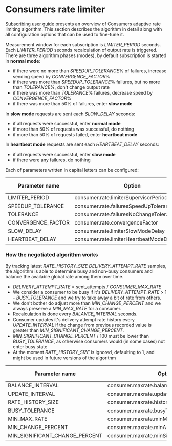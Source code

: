 # Consumers rate limiter

[Subscribing user guide](../user/subscribing.md) presents an overview of Consumers adaptive rate limiting algorithm.
This section describes the algorithm in detail along with all configuration options that can be used
to fine-tune it.

Measurement window for each subscription is *LIMITER_PERIOD* seconds. Each *LIMITER_PERIOD* seconds recalculation of
output rate is triggered. There are three algorithm phases (modes), by default subscription is started in **normal mode**:

* if there were no more than *SPEEDUP_TOLERANCE*% of failures, increase sending speed by *CONVERGENCE_FACTOR*%
* if there was more than *SPEEDUP_TOLERANCE*% failures, but no more than *TOLERANCE*%, don't change output rate
* if there was more than *TOLERANCE*% failures, decrease speed by *CONVERGENCE_FACTOR*%
* if there was more than 50% of failures, enter **slow mode**

In **slow mode** requests are sent each *SLOW_DELAY* seconds:

* if all requests were successful, enter **normal mode**
* if more than 50% of requests was successful, do nothing
* if more than 50% of requests failed, enter **heartbeat mode**

In **heartbeat mode** requests are sent each *HEARTBEAT_DELAY* seconds:

* if all requests were successful, enter **slow mode**
* if there were any failures, do nothing

Each of parameters written in capital letters can be configured:

Parameter name     | Option                                          | Default value
------------------ | ----------------------------------------------- | -------------
LIMITER_PERIOD     | consumer.rate.limiterSupervisorPeriod           | 30s
SPEEDUP_TOLERANCE  | consumer.rate.failuresSpeedUpToleranceRatio     | 0.01
TOLERANCE          | consumer.rate.failuresNoChangeToleranceRatio    | 0.05
CONVERGENCE_FACTOR | consumer.rate.convergenceFactor                 | 0.2
SLOW_DELAY         | consumer.rate.limiterSlowModeDelay              | 60s
HEARTBEAT_DELAY    | consumer.rate.limiterHeartbeatModeDelay         | 60s


### How the negotiated algorithm works

By tracking latest *RATE_HISTORY_SIZE* *DELIVERY_ATTEMPT_RATE* samples,
the algorithm is able to determine busy and non-busy consumers and balance the available global rate among them over time.

- *DELIVERY_ATTEMPT_RATE* = sent_attempts / *CONSUMER_MAX_RATE*
- We consider a consumer to be busy if it's *DELIVERY_ATTEMPT_RATE* > 1 - *BUSY_TOLERANCE*
  and we try to take away a bit of rate from others.
- We don't bother do adjust more than *MIN_CHANGE_PERCENT*
  and we always preserve a *MIN_MAX_RATE* for a consumer.
- Recalculation is done every *BALANCE_INTERVAL* seconds.
- Consumer updates it's delivery attempt rate history every *UPDATE_INTERVAL*
  if the change from previous recorded value is greater than *MIN_SIGNIFICANT_CHANGE_PERCENT*.
- *MIN_SIGNIFICANT_CHANGE_PERCENT* / 100 must be lower than *BUSY_TOLERANCE*, as otherwise
  consumers would (in some cases) not enter busy state
- At the moment *RATE_HISTORY_SIZE* is ignored, defaulting to 1,
  and might be used in future versions of the algorithm



Parameter name                 | Option                                          | Default value
------------------------------ | ------------------------------------------------| --------------
BALANCE_INTERVAL               | consumer.maxrate.balanceInterval                | 30s
UPDATE_INTERVAL                | consumer.maxrate.updateInterval                 | 15s
RATE_HISTORY_SIZE              | consumer.maxrate.historySize                    | 1
BUSY_TOLERANCE                 | consumer.maxrate.busyTolerance                  | 0.1
MIN_MAX_RATE                   | consumer.maxrate.minMaxRate                     | 1.0
MIN_CHANGE_PERCENT             | consumer.maxrate.minAllowedChangePercent        | 1.0
MIN_SIGNIFICANT_CHANGE_PERCENT | consumer.maxrate.minSignificantUpdatePercent    | 9.0
